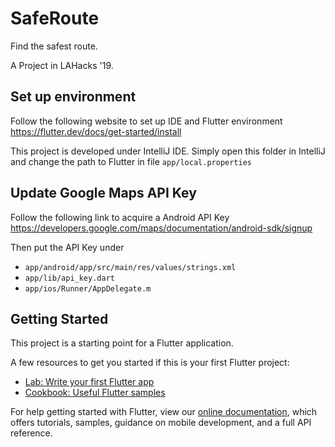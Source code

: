 # SafeRoute

Find the safest route.

A Project in LAHacks '19.

## Set up environment
Follow the following website to set up IDE and Flutter environment
https://flutter.dev/docs/get-started/install

This project is developed under IntelliJ IDE. Simply open this folder in IntelliJ and change the path to Flutter in file
`app/local.properties`

## Update Google Maps API Key
Follow the following link to acquire a Android API Key https://developers.google.com/maps/documentation/android-sdk/signup

Then put the API Key under

- `app/android/app/src/main/res/values/strings.xml`
- `app/lib/api_key.dart` 
- `app/ios/Runner/AppDelegate.m`

## Getting Started

This project is a starting point for a Flutter application.

A few resources to get you started if this is your first Flutter project:

- [Lab: Write your first Flutter app](https://flutter.io/docs/get-started/codelab)
- [Cookbook: Useful Flutter samples](https://flutter.io/docs/cookbook)

For help getting started with Flutter, view our 
[online documentation](https://flutter.io/docs), which offers tutorials, 
samples, guidance on mobile development, and a full API reference.
